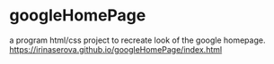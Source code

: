 # googleHomePage
 a program html/css project to recreate look of the google homepage. 
https://irinaserova.github.io/googleHomePage/index.html
